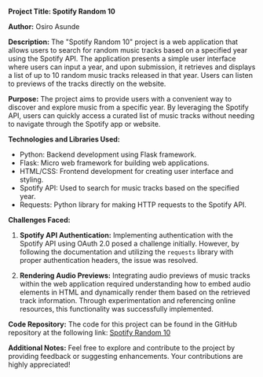 **Project Title: Spotify Random 10**

**Author:** Osiro Asunde

**Description:**
The "Spotify Random 10" project is a web application that allows users to search for random music tracks based on a specified year using the Spotify API. The application presents a simple user interface where users can input a year, and upon submission, it retrieves and displays a list of up to 10 random music tracks released in that year. Users can listen to previews of the tracks directly on the website.

**Purpose:**
The project aims to provide users with a convenient way to discover and explore music from a specific year. By leveraging the Spotify API, users can quickly access a curated list of music tracks without needing to navigate through the Spotify app or website.

**Technologies and Libraries Used:**
- Python: Backend development using Flask framework.
- Flask: Micro web framework for building web applications.
- HTML/CSS: Frontend development for creating user interface and styling.
- Spotify API: Used to search for music tracks based on the specified year.
- Requests: Python library for making HTTP requests to the Spotify API.

**Challenges Faced:**
1. **Spotify API Authentication:** Implementing authentication with the Spotify API using OAuth 2.0 posed a challenge initially. However, by following the documentation and utilizing the `requests` library with proper authentication headers, the issue was resolved.
  
2. **Rendering Audio Previews:** Integrating audio previews of music tracks within the web application required understanding how to embed audio elements in HTML and dynamically render them based on the retrieved track information. Through experimentation and referencing online resources, this functionality was successfully implemented.

**Code Repository:**
The code for this project can be found in the GitHub repository at the following link: [Spotify Random 10](https://github.com/OsiroA/Python_projects/tree/main/spotifyRandom10)

**Additional Notes:**
Feel free to explore and contribute to the project by providing feedback or suggesting enhancements. Your contributions are highly appreciated!
